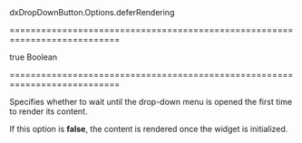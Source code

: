 <!--id-->dxDropDownButton.Options.deferRendering<!--/id-->
===========================================================================
<!--default-->true<!--/default-->
<!--type-->Boolean<!--/type-->
===========================================================================

<!--shortDescription-->
Specifies whether to wait until the drop-down menu is opened the first time to render its content.
<!--/shortDescription-->

<!--fullDescription-->
If this option is **false**, the content is rendered once the widget is initialized.
<!--/fullDescription-->